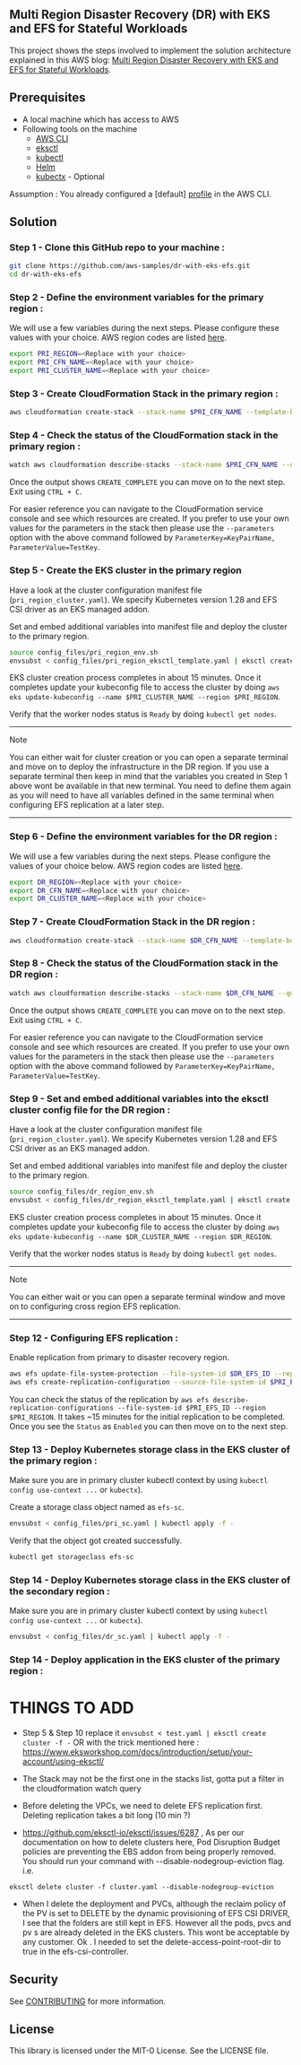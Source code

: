 ## Multi Region Disaster Recovery (DR) with EKS and EFS for Stateful Workloads

This project shows the steps involved to implement the solution architecture explained in this AWS blog: [Multi Region Disaster Recovery with EKS and EFS for Stateful Workloads]().

## Prerequisites

- A local machine which has access to AWS
- Following tools on the machine
	- [AWS CLI](https://docs.aws.amazon.com/cli/latest/userguide/cli-chap-install.html)
   	- [eksctl](https://eksctl.io/installation/)
  	- [kubectl](https://docs.aws.amazon.com/eks/latest/userguide/install-kubectl.html)
  	- [Helm](https://helm.sh/docs/intro/install/)
  	- [kubectx](https://github.com/ahmetb/kubectx) - Optional
     
Assumption : You already configured a [default] [profile](https://docs.aws.amazon.com/cli/latest/userguide/cli-configure-files.html#cli-configure-files-format-profile) in the AWS CLI.

## Solution

### Step 1 - Clone this GitHub repo to your machine :

```bash
git clone https://github.com/aws-samples/dr-with-eks-efs.git
cd dr-with-eks-efs

```
### Step 2 - Define the environment variables for the primary region :

We will use a few variables during the next steps. Please configure these values with your choice. AWS region codes are listed [here](https://docs.aws.amazon.com/AWSEC2/latest/UserGuide/using-regions-availability-zones.html#concepts-available-regions).

```bash
export PRI_REGION=<Replace with your choice>
export PRI_CFN_NAME=<Replace with your choice>
export PRI_CLUSTER_NAME=<Replace with your choice>

```

### Step 3 - Create CloudFormation Stack in the primary region : 

```bash
aws cloudformation create-stack --stack-name $PRI_CFN_NAME --template-body file://config_files/pri_region_cfn.yaml --region $PRI_REGION

```

### Step 4 - Check the status of the CloudFormation stack in the primary region :

```bash
watch aws cloudformation describe-stacks --stack-name $PRI_CFN_NAME --query "Stacks[].StackStatus" --output text --region $PRI_REGION

```

Once the output shows `CREATE_COMPLETE` you can move on to the next step. Exit using `CTRL + C`. 

For easier reference you can navigate to the CloudFormation service console and see which resources are created. If you prefer to use your own values for the parameters in the stack then please use the `--parameters` option with the above command followed by `ParameterKey=KeyPairName, ParameterValue=TestKey`.

### Step 5 - Create the EKS cluster in the primary region

Have a look at the cluster configuration manifest file (`pri_region_cluster.yaml`). We specify Kubernetes version 1.28 and EFS CSI driver as an EKS managed addon.

Set and embed additional variables into manifest file and deploy the cluster to the primary region.

```bash
source config_files/pri_region_env.sh
envsubst < config_files/pri_region_eksctl_template.yaml | eksctl create cluster -f -

```

EKS cluster creation process completes in about 15 minutes. Once it completes update your kubeconfig file to access the cluster by doing `aws eks update-kubeconfig --name $PRI_CLUSTER_NAME --region $PRI_REGION`. 

Verify that the worker nodes status is `Ready` by doing `kubectl get nodes`.

---

> [!NOTE]  
> You can either wait for cluster creation or you can open a separate terminal and move on to deploy the infrastructure in the DR region. If you use a separate terminal then keep in mind that the variables you created in Step 1 above wont be available in that new terminal. You need to define them again as you will need to have all variables defined in the same terminal when configuring EFS replication at a later step.

---

### Step 6 - Define the environment variables for the DR region :

We will use a few variables during the next steps. Please configure the values of your choice below. AWS region codes are listed [here](https://docs.aws.amazon.com/AWSEC2/latest/UserGuide/using-regions-availability-zones.html#concepts-available-regions).

```bash
export DR_REGION=<Replace with your choice>
export DR_CFN_NAME=<Replace with your choice>
export DR_CLUSTER_NAME=<Replace with your choice>

```

### Step 7 - Create CloudFormation Stack in the DR region : 

```bash
aws cloudformation create-stack --stack-name $DR_CFN_NAME --template-body file://config_files/dr_region_cfn.yaml --region $DR_REGION

```

### Step 8 - Check the status of the CloudFormation stack in the DR region :

```bash
watch aws cloudformation describe-stacks --stack-name $DR_CFN_NAME --query "Stacks[0].StackStatus" --output text --region $DR_REGION

```

Once the output shows `CREATE_COMPLETE` you can move on to the next step. Exit using `CTRL + C`. 

For easier reference you can navigate to the CloudFormation service console and see which resources are created. If you prefer to use your own values for the parameters in the stack then please use the `--parameters` option with the above command followed by `ParameterKey=KeyPairName, ParameterValue=TestKey`.

### Step 9 - Set and embed additional variables into the eksctl cluster config file for the DR region :

Have a look at the cluster configuration manifest file (`pri_region_cluster.yaml`). We specify Kubernetes version 1.28 and EFS CSI driver as an EKS managed addon.

Set and embed additional variables into manifest file and deploy the cluster to the primary region.

```bash
source config_files/dr_region_env.sh
envsubst < config_files/dr_region_eksctl_template.yaml | eksctl create cluster -f -

```

EKS cluster creation process completes in about 15 minutes. Once it completes update your kubeconfig file to access the cluster by doing `aws eks update-kubeconfig --name $DR_CLUSTER_NAME --region $DR_REGION`. 

Verify that the worker nodes status is `Ready` by doing `kubectl get nodes`.

---

> [!NOTE]  
> You can either wait or you can open a separate terminal window and move on to configuring cross region EFS replication.

---

### Step 12 - Configuring EFS replication :

Enable replication from primary to disaster recovery region. 

```bash
aws efs update-file-system-protection --file-system-id $DR_EFS_ID --replication-overwrite-protection DISABLED --region $DR_REGION
aws efs create-replication-configuration --source-file-system-id $PRI_EFS_ID --destinations Region=$DR_REGION,FileSystemId=$DR_EFS_ID --region $PRI_REGION

```

You can check the status of the replication by `aws efs describe-replication-configurations --file-system-id $PRI_EFS_ID --region $PRI_REGION`. It takes ~15 minutes for the initial replication to be completed. Once you see the `Status` as `Enabled` you can then move on to the next step.

### Step 13 - Deploy Kubernetes storage class in the EKS cluster of the primary region :

Make sure you are in primary cluster kubectl context by using `kubectl config use-context ...` or `kubectx`). 

Create a storage class object named as `efs-sc`.

```bash
envsubst < config_files/pri_sc.yaml | kubectl apply -f -

```

Verify that the object got created successfully. 

```bash
kubectl get storageclass efs-sc

```

### Step 14 - Deploy Kubernetes storage class in the EKS cluster of the secondary region :

Make sure you are in primary cluster kubectl context by using `kubectl config use-context ...` or `kubectx`). 

```bash
envsubst < config_files/dr_sc.yaml | kubectl apply -f -

```

### Step 14 - Deploy application in the EKS cluster of the primary region :



# THINGS TO ADD

- Step 5 & Step 10 replace it `envsubst < test.yaml | eksctl create cluster -f -` OR with the trick mentioned here : https://www.eksworkshop.com/docs/introduction/setup/your-account/using-eksctl/

- The Stack may not be the first one in the stacks list, gotta put a filter in the cloudformation watch query 

- Before deleting the VPCs, we need to delete EFS replication first. Deleting replication takes a bit long (10 min ?)

- https://github.com/eksctl-io/eksctl/issues/6287 , As per our documentation on how to delete clusters here, Pod Disruption Budget policies are preventing the EBS addon from being properly removed. You should run your command with --disable-nodegroup-eviction flag. i.e.

`eksctl delete cluster -f cluster.yaml --disable-nodegroup-eviction`

- When I delete the deployment and PVCs, although the reclaim policy of the PV is set to DELETE by the dynamic provisioning of EFS CSI DRIVER, I see that the folders are still kept in EFS. However all the pods, pvcs and pv s are already deleted in the EKS clusters. This wont be acceptable by any customer. Ok . I needed to set the delete-access-point-root-dir to true in the efs-csi-controller.

## Security

See [CONTRIBUTING](CONTRIBUTING.md#security-issue-notifications) for more information.

## License

This library is licensed under the MIT-0 License. See the LICENSE file.

